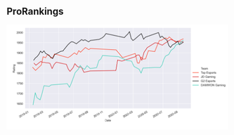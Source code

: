 ProRankings
-----------

![image missing](https://raw.githubusercontent.com/xtevenx/ProRankings/master/data/output.png "Top Rating Progression")
